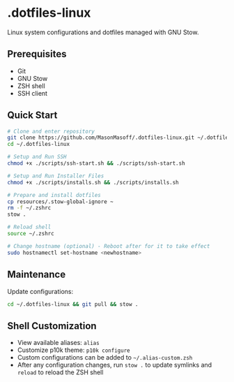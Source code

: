 # .dotfiles-linux

Linux system configurations and dotfiles managed with GNU Stow.

## Prerequisites
- Git
- GNU Stow
- ZSH shell
- SSH client

## Quick Start
```bash
# Clone and enter repository
git clone https://github.com/MasonMasoff/.dotfiles-linux.git ~/.dotfiles-linux
cd ~/.dotfiles-linux

# Setup and Run SSH
chmod +x ./scripts/ssh-start.sh && ./scripts/ssh-start.sh

# Setup and Run Installer Files
chmod +x ./scripts/installs.sh && ./scripts/installs.sh

# Prepare and install dotfiles
cp resources/.stow-global-ignore ~
rm -f ~/.zshrc
stow .

# Reload shell
source ~/.zshrc

# Change hostname (optional) - Reboot after for it to take effect
sudo hostnamectl set-hostname <newhostname>
```

## Maintenance

Update configurations:
```bash
cd ~/.dotfiles-linux && git pull && stow .
```

## Shell Customization

- View available aliases: `alias`
- Customize p10k theme: `p10k configure`
- Custom configurations can be added to `~/.alias-custom.zsh`
- After any configuration changes, run `stow .` to update symlinks and `reload` to reload the ZSH shell
